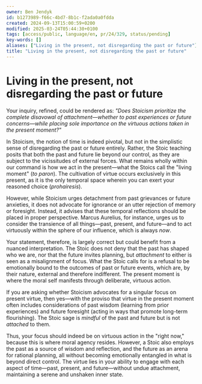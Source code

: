 ```yaml
---
owner: Ben Jendyk
id: b1273989-f66c-4bd7-8b1c-f2ada0a0fdda
created: 2024-09-13T15:00:59+0200
modified: 2025-03-24T05:44:30+0100
tags: [access/public, language/en, pr/24/329, status/pending]
key-words: []
aliases: ["Living in the present, not disregarding the past or future"]
title: "Living in the present, not disregarding the past or future"
---
```


# Living in the present, not disregarding the past or future

Your inquiry, refined, could be rendered as: *"Does Stoicism prioritize the complete disavowal of attachment—whether to past experiences or future concerns—while placing sole importance on the virtuous actions taken in the present moment?"*

In Stoicism, the notion of time is indeed pivotal, but not in the simplistic sense of disregarding the past or future entirely. Rather, the Stoic teaching posits that both the past and future lie beyond our control, as they are subject to the vicissitudes of external forces. What remains wholly within our command is how we act in the present—what the Stoics call the "living moment" (*to paron*). The cultivation of virtue occurs exclusively in this present, as it is the only temporal space wherein you can exert your reasoned choice (*prohairesis*).

However, while Stoicism urges detachment from past grievances or future anxieties, it does not advocate for ignorance or an utter rejection of memory or foresight. Instead, it advises that these temporal reflections should be placed in proper perspective. Marcus Aurelius, for instance, urges us to consider the transience of all things—past, present, and future—and to act virtuously within the sphere of our influence, which is always *now*.

Your statement, therefore, is largely correct but could benefit from a nuanced interpretation. The Stoic does not deny that the past has shaped who we are, nor that the future invites planning, but *attachment* to either is seen as a misalignment of focus. What the Stoic calls for is a refusal to be emotionally bound to the outcomes of past or future events, which are, by their nature, external and therefore indifferent. The present moment is where the moral self manifests through deliberate, virtuous action.

If you are asking whether Stoicism advocates for a singular focus on present virtue, then yes—with the proviso that virtue in the present moment often includes considerations of past wisdom (learning from prior experiences) and future foresight (acting in ways that promote long-term flourishing). The Stoic sage is *mindful* of the past and future but is not *attached* to them.

Thus, your focus should indeed be on virtuous action in the "right now," because this is where moral agency resides. However, a Stoic also employs the past as a source of wisdom and reflection, and the future as an arena for rational planning, all without becoming emotionally entangled in what is beyond direct control. The virtue lies in your ability to engage with each aspect of time—past, present, and future—without undue attachment, maintaining a serene and unshaken inner state.